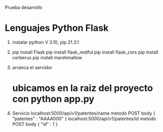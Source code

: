 Prueba desarrollo 

# Lenguajes Python Flask

1. instalar python V 3.10, pip 21.3.1
2. 
    pip install Flask
    pip install flask_restful
    pip install flask_cors
    pip install cerberus
    pip install marshmallow

3. arranca el servidor 
   # ubicamos en la raiz del proyecto con  python app.py

4. Servicio 
   localhost:5000/api/v1/patentes/name  metodo POST body  { "patentes" : "AAAA000" }
   localhost:5000/api/v1/patentes/id  metodo POST body  { "id" : 1 }